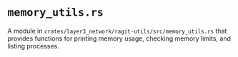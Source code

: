 # `memory_utils.rs`

A module in `crates/layer3_network/ragit-utils/src/memory_utils.rs` that provides functions for printing memory usage, checking memory limits, and listing processes.